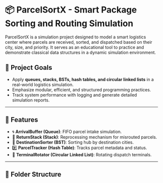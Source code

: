 # 📦 ParcelSortX - Smart Package Sorting and Routing Simulation

ParcelSortX is a simulation project designed to model a smart logistics center where parcels are received, sorted, and dispatched based on their city, size, and priority. It serves as an educational tool to practice and demonstrate classical data structures in a dynamic simulation environment.

## 🎯 Project Goals

- Apply **queues, stacks, BSTs, hash tables, and circular linked lists** in a real-world logistics simulation.
- Emphasize modular, efficient, and structured programming practices.
- Track system performance with logging and generate detailed simulation reports.

---

## 🔧 Features

- 🌀 **ArrivalBuffer (Queue)**: FIFO parcel intake simulation.
- 🔁 **ReturnStack (Stack)**: Reprocessing mechanism for misrouted parcels.
- 🌳 **DestinationSorter (BST)**: Sorting hub by destination cities.
- #️⃣ **ParcelTracker (Hash Table)**: Tracks parcel metadata and status.
- 🔄 **TerminalRotator (Circular Linked List)**: Rotating dispatch terminals.

---

## 📂 Folder Structure

